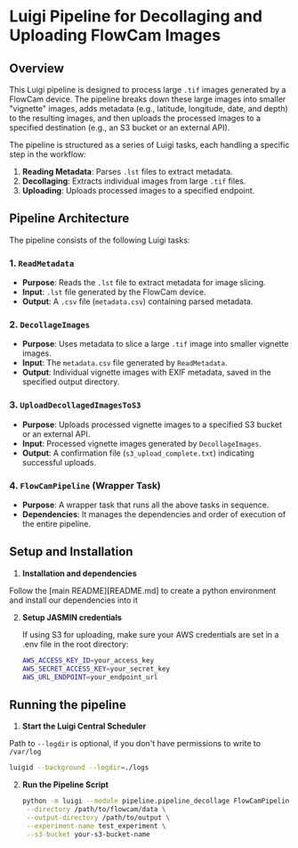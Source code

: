 
# Luigi Pipeline for Decollaging and Uploading FlowCam Images

## Overview

This Luigi pipeline is designed to process large `.tif` images generated by a FlowCam device. The pipeline breaks down these large images into smaller "vignette" images, adds metadata (e.g., latitude, longitude, date, and depth) to the resulting images, and then uploads the processed images to a specified destination (e.g., an S3 bucket or an external API).

The pipeline is structured as a series of Luigi tasks, each handling a specific step in the workflow:
1. **Reading Metadata**: Parses `.lst` files to extract metadata.
2. **Decollaging**: Extracts individual images from large `.tif` files.
3. **Uploading**: Uploads processed images to a specified endpoint.

## Pipeline Architecture

The pipeline consists of the following Luigi tasks:

### 1. `ReadMetadata`
   - **Purpose**: Reads the `.lst` file to extract metadata for image slicing.
   - **Input**: `.lst` file generated by the FlowCam device.
   - **Output**: A `.csv` file (`metadata.csv`) containing parsed metadata.

### 2. `DecollageImages`
   - **Purpose**: Uses metadata to slice a large `.tif` image into smaller vignette images.
   - **Input**: The `metadata.csv` file generated by `ReadMetadata`.
   - **Output**: Individual vignette images with EXIF metadata, saved in the specified output directory.

### 3. `UploadDecollagedImagesToS3`
   - **Purpose**: Uploads processed vignette images to a specified S3 bucket or an external API.
   - **Input**: Processed vignette images generated by `DecollageImages`.
   - **Output**: A confirmation file (`s3_upload_complete.txt`) indicating successful uploads.

### 4. `FlowCamPipeline` (Wrapper Task)
   - **Purpose**: A wrapper task that runs all the above tasks in sequence.
   - **Dependencies**: It manages the dependencies and order of execution of the entire pipeline.


## Setup and Installation

1. **Installation and dependencies**

Follow the [main README][README.md] to create a python environment and install our dependencies into it


2. **Setup JASMIN credentials**  

   If using S3 for uploading, make sure your AWS credentials are set in a .env file in the root directory:

   ```bash
   AWS_ACCESS_KEY_ID=your_access_key
   AWS_SECRET_ACCESS_KEY=your_secret_key
   AWS_URL_ENDPOINT=your_endpoint_url
   ```

## Running the pipeline

1. **Start the Luigi Central Scheduler**

Path to `--logdir` is optional, if you don't have permissions to write to `/var/log`

   ```bash
   luigid --background --logdir=./logs
   ```

2. **Run the Pipeline Script**

   ```bash
   python -m luigi --module pipeline.pipeline_decollage FlowCamPipeline \
    --directory /path/to/flowcam/data \
    --output-directory /path/to/output \
    --experiment-name test_experiment \
    --s3-bucket your-s3-bucket-name
    ```
